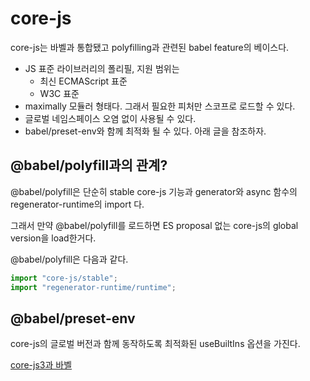 # core-js

core-js는 바벨과 통합됐고 polyfilling과 관련된 babel feature의 베이스다.

- JS 표준 라이브러리의 폴리필, 지원 범위는
  - 최신 ECMAScript 표준
  - W3C 표준
- maximally 모듈러 형태다. 그래서 필요한 피처만 스코프로 로드할 수 있다.
- 글로벌 네임스페이스 오염 없이 사용될 수 있다.
- babel/preset-env와 함께 최적화 될 수 있다. 아래 글을 참조하자.

## @babel/polyfill과의 관계?

@babel/polyfill은 단순히 stable core-js 기능과 generator와 async 함수의 regenerator-runtime의 import 다.

그래서 만약 @babel/polyfill를 로드하면 ES proposal 없는 core-js의 global version을 load한거다.

@babel/polyfill은 다음과 같다.

```js
import "core-js/stable";
import "regenerator-runtime/runtime";
```

## @babel/preset-env

core-js의 글로벌 버전과 함께 동작하도록 최적화된 useBuiltIns 옵션을 가진다.

[core-js3과 바벨](https://github.com/zloirock/core-js/blob/master/docs/2019-03-19-core-js-3-babel-and-a-look-into-the-future.md#Babel)
